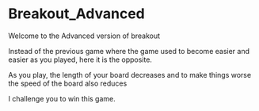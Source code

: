 # Breakout_Advanced

Welcome to the Advanced version of breakout

Instead of the previous game where the game used to become easier and easier as you played, here it is the opposite.

As you play, the length of your board decreases and to make things worse the speed of the board also reduces

I challenge you to win this game.
